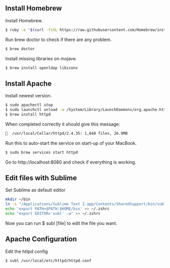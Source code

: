 ## Install Homebrew
Install Homebrew.
```bash
$ ruby -e "$(curl -fsSL https://raw.githubusercontent.com/Homebrew/install/master/install)"
```
Run brew doctor to check if there are any problem.
```bash
$ brew doctor
```
Install missing libraries on mojave.
```bash
$ brew install openldap libiconv
```

## Install Apache
Install newest version.
```bash
$ sudo apachectl stop
$ sudo launchctl unload -w /System/Library/LaunchDaemons/org.apache.httpd.plist 2>/dev/null
$ brew install httpd
```

When completed correctly it should give this message:
```bash
🍺  /usr/local/Cellar/httpd/2.4.35: 1,648 files, 26.9MB
```

Run this to auto-start the service on start-up of your MacBook.
```bash
$ sudo brew services start httpd
```
Go to http://localhost:8080 and check if everything is working.


## Edit files with Sublime
Set Sublime as default editor
```bash
mkdir ~/bin
ln -s "/Applications/Sublime Text 2.app/Contents/SharedSupport/bin/subl" ~/bin/subl
echo 'export PATH=$PATH:$HOME/bin' >> ~/.zshrc
echo "export EDITOR='subl' -w" >> ~/.zshrc
```
Now you can run $ subl [file] to edit the file you want.

## Apache Configuration
Edit the httpd config
```bash
$ subl /usr/local/etc/httpd/httpd.conf
```


